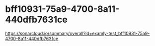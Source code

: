# bff10931-75a9-4700-8a11-440dfb7631ce
https://sonarcloud.io/summary/overall?id=examly-test_bff10931-75a9-4700-8a11-440dfb7631ce
